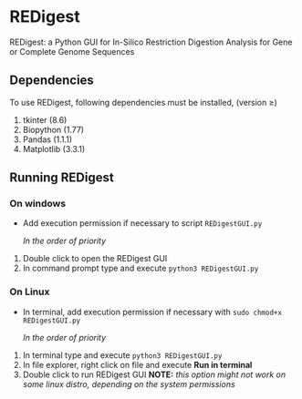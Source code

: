 # REDigest
REDigest: a Python GUI for In-Silico Restriction Digestion Analysis for Gene or Complete Genome Sequences


## Dependencies
To use REDigest, following dependencies must be installed, (version ≥) 

1. tkinter (8.6)
2. Biopython (1.77)
3. Pandas (1.1.1)
4. Matplotlib (3.3.1)


## Running REDigest

### On windows
* Add execution permission if necessary to script `REDigestGUI.py`

    *In the order of priority*
1. Double click to open the REDigest GUI
2. In command prompt type and execute `python3 REDigestGUI.py`

### On Linux
* In terminal, add execution permission if necessary with `sudo chmod+x REDigestGUI.py`

    *In the order of priority*
1. In terminal type and execute `python3 REDigestGUI.py`
2. In file explorer, right click on file and execute **Run in terminal**
3. Double click to run REDigest GUI **NOTE:** *this option might not work on some linux distro, depending on the system permissions*
